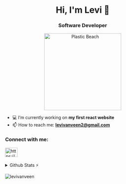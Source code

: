 <h1 align="center">Hi, I'm Levi 👋</h1>
<h3 align="center">Software Developer</h3>

<p align="center">
    <img src="https://raw.githubusercontent.com/levivanveen/levivanveen/main/plasticBeach.gif" alt="Plastic Beach" width="250"/>
</p>

- :computer: I’m currently working on **my first react website**
- :mailbox: How to reach me: **levivanveen2@gmail.com**

<h3 align="left">Connect with me:</h3>
<a href="https://discord.gg/https://discordapp.com/users/566774289525899305/" target="blank"><img align="center" src="https://raw.githubusercontent.com/rahuldkjain/github-profile-readme-generator/master/src/images/icons/Social/discord.svg" alt="https://discordapp.com/users/325680966976929793/" height="30" width="40" /></a>
<br><br>

<!--
![status](https://nocache.advaith.workers.dev?url=https://img.shields.io/endpoint?url=https://dev.discordprofiles.me/api/badge/status/325680966976929793?simple=true)
![playing](https://nocache.advaith.workers.dev?url=https://img.shields.io/endpoint?url=https://dev.discordprofiles.me/api/badge/playing/325680966976929793)
![vscode](https://nocache.advaith.workers.dev?url=https://img.shields.io/endpoint?url=https://dev.discordprofiles.me/api/badge/vscode/325680966976929793)
[![spotify](https://nocache.advaith.workers.dev?url=https://img.shields.io/endpoint?url=https://dev.discordprofiles.me/api/badge/spotify/325680966976929793)](https://dev.discordprofiles.me/openspotify/325680966976929793)
-->

<details>
  <summary>Github Stats ⚡</summary>
  
  <a href="#">![Github stats](https://github-readme-stats.vercel.app/api?username=levivanveen&count_private=true&theme=synthwave&line_height=20)</a>
  <a href="#">![Top Langs](https://github-readme-stats.vercel.app/api/top-langs/?username=levivanveen&card_width=500&theme=synthwave)</a>
</details>

<p align="left"> <img src="https://komarev.com/ghpvc/?username=levivanveen&label=Profile%20views&color=0e75b6&style=flat" alt="levivanveen" /> </p>